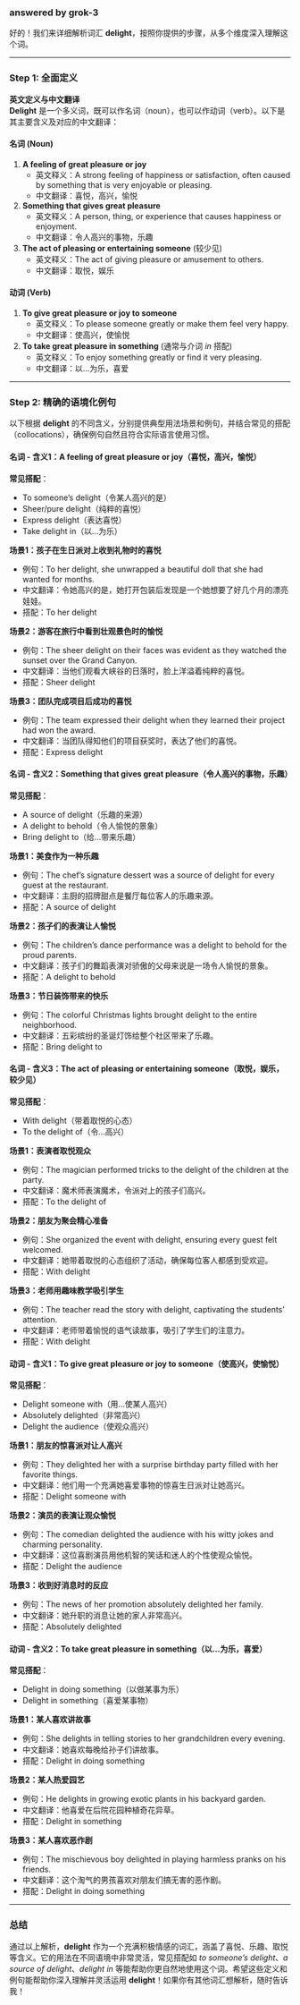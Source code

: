 ### answered by grok-3
好的！我们来详细解析词汇 **delight**，按照你提供的步骤，从多个维度深入理解这个词。

---

### Step 1: 全面定义

**英文定义与中文翻译**  
**Delight** 是一个多义词，既可以作名词（noun），也可以作动词（verb）。以下是其主要含义及对应的中文翻译：

#### 名词 (Noun)  
1. **A feeling of great pleasure or joy**  
   - 英文释义：A strong feeling of happiness or satisfaction, often caused by something that is very enjoyable or pleasing.  
   - 中文翻译：喜悦，高兴，愉悦  
2. **Something that gives great pleasure**  
   - 英文释义：A person, thing, or experience that causes happiness or enjoyment.  
   - 中文翻译：令人高兴的事物，乐趣  
3. **The act of pleasing or entertaining someone** (较少见)  
   - 英文释义：The act of giving pleasure or amusement to others.  
   - 中文翻译：取悦，娱乐  

#### 动词 (Verb)  
1. **To give great pleasure or joy to someone**  
   - 英文释义：To please someone greatly or make them feel very happy.  
   - 中文翻译：使高兴，使愉悦  
2. **To take great pleasure in something** (通常与介词 *in* 搭配)  
   - 英文释义：To enjoy something greatly or find it very pleasing.  
   - 中文翻译：以…为乐，喜爱  

---

### Step 2: 精确的语境化例句

以下根据 **delight** 的不同含义，分别提供典型用法场景和例句，并结合常见的搭配（collocations），确保例句自然且符合实际语言使用习惯。

#### 名词 - 含义1：A feeling of great pleasure or joy（喜悦，高兴，愉悦）
**常见搭配**：  
- To someone’s delight（令某人高兴的是）  
- Sheer/pure delight（纯粹的喜悦）  
- Express delight（表达喜悦）  
- Take delight in（以…为乐）  

**场景1：孩子在生日派对上收到礼物时的喜悦**  
- 例句：To her delight, she unwrapped a beautiful doll that she had wanted for months.  
- 中文翻译：令她高兴的是，她打开包装后发现是一个她想要了好几个月的漂亮娃娃。  
- 搭配：To her delight  

**场景2：游客在旅行中看到壮观景色时的愉悦**  
- 例句：The sheer delight on their faces was evident as they watched the sunset over the Grand Canyon.  
- 中文翻译：当他们观看大峡谷的日落时，脸上洋溢着纯粹的喜悦。  
- 搭配：Sheer delight  

**场景3：团队完成项目后成功的喜悦**  
- 例句：The team expressed their delight when they learned their project had won the award.  
- 中文翻译：当团队得知他们的项目获奖时，表达了他们的喜悦。  
- 搭配：Express delight  

#### 名词 - 含义2：Something that gives great pleasure（令人高兴的事物，乐趣）
**常见搭配**：  
- A source of delight（乐趣的来源）  
- A delight to behold（令人愉悦的景象）  
- Bring delight to（给…带来乐趣）  

**场景1：美食作为一种乐趣**  
- 例句：The chef’s signature dessert was a source of delight for every guest at the restaurant.  
- 中文翻译：主厨的招牌甜点是餐厅每位客人的乐趣来源。  
- 搭配：A source of delight  

**场景2：孩子们的表演让人愉悦**  
- 例句：The children’s dance performance was a delight to behold for the proud parents.  
- 中文翻译：孩子们的舞蹈表演对骄傲的父母来说是一场令人愉悦的景象。  
- 搭配：A delight to behold  

**场景3：节日装饰带来的快乐**  
- 例句：The colorful Christmas lights brought delight to the entire neighborhood.  
- 中文翻译：五彩缤纷的圣诞灯饰给整个社区带来了乐趣。  
- 搭配：Bring delight to  

#### 名词 - 含义3：The act of pleasing or entertaining someone（取悦，娱乐，较少见）
**常见搭配**：  
- With delight（带着取悦的心态）  
- To the delight of（令…高兴）  

**场景1：表演者取悦观众**  
- 例句：The magician performed tricks to the delight of the children at the party.  
- 中文翻译：魔术师表演魔术，令派对上的孩子们高兴。  
- 搭配：To the delight of  

**场景2：朋友为聚会精心准备**  
- 例句：She organized the event with delight, ensuring every guest felt welcomed.  
- 中文翻译：她带着取悦的心态组织了活动，确保每位客人都感到受欢迎。  
- 搭配：With delight  

**场景3：老师用趣味教学吸引学生**  
- 例句：The teacher read the story with delight, captivating the students’ attention.  
- 中文翻译：老师带着愉悦的语气读故事，吸引了学生们的注意力。  
- 搭配：With delight  

#### 动词 - 含义1：To give great pleasure or joy to someone（使高兴，使愉悦）
**常见搭配**：  
- Delight someone with（用…使某人高兴）  
- Absolutely delighted（非常高兴）  
- Delight the audience（使观众高兴）  

**场景1：朋友的惊喜派对让人高兴**  
- 例句：They delighted her with a surprise birthday party filled with her favorite things.  
- 中文翻译：他们用一个充满她喜爱事物的惊喜生日派对让她高兴。  
- 搭配：Delight someone with  

**场景2：演员的表演让观众愉悦**  
- 例句：The comedian delighted the audience with his witty jokes and charming personality.  
- 中文翻译：这位喜剧演员用他机智的笑话和迷人的个性使观众愉悦。  
- 搭配：Delight the audience  

**场景3：收到好消息时的反应**  
- 例句：The news of her promotion absolutely delighted her family.  
- 中文翻译：她升职的消息让她的家人非常高兴。  
- 搭配：Absolutely delighted  

#### 动词 - 含义2：To take great pleasure in something（以…为乐，喜爱）
**常见搭配**：  
- Delight in doing something（以做某事为乐）  
- Delight in something（喜爱某事物）  

**场景1：某人喜欢讲故事**  
- 例句：She delights in telling stories to her grandchildren every evening.  
- 中文翻译：她喜欢每晚给孙子们讲故事。  
- 搭配：Delight in doing something  

**场景2：某人热爱园艺**  
- 例句：He delights in growing exotic plants in his backyard garden.  
- 中文翻译：他喜爱在后院花园种植奇花异草。  
- 搭配：Delight in something  

**场景3：某人喜欢恶作剧**  
- 例句：The mischievous boy delighted in playing harmless pranks on his friends.  
- 中文翻译：这个淘气的男孩喜欢对朋友们搞无害的恶作剧。  
- 搭配：Delight in doing something  

---

### 总结
通过以上解析，**delight** 作为一个充满积极情感的词汇，涵盖了喜悦、乐趣、取悦等含义。它的用法在不同语境中非常灵活，常见搭配如 *to someone’s delight*、*a source of delight*、*delight in* 等能帮助你更自然地使用这个词。希望这些定义和例句能帮助你深入理解并灵活运用 **delight**！如果你有其他词汇想解析，随时告诉我！